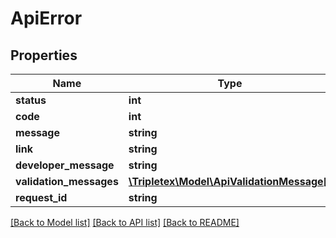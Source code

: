# ApiError

## Properties
Name | Type | Description | Notes
------------ | ------------- | ------------- | -------------
**status** | **int** |  | [optional] 
**code** | **int** |  | [optional] 
**message** | **string** |  | [optional] 
**link** | **string** |  | [optional] 
**developer_message** | **string** |  | [optional] 
**validation_messages** | [**\Tripletex\Model\ApiValidationMessage[]**](ApiValidationMessage.md) |  | [optional] 
**request_id** | **string** |  | [optional] 

[[Back to Model list]](../README.md#documentation-for-models) [[Back to API list]](../README.md#documentation-for-api-endpoints) [[Back to README]](../README.md)

